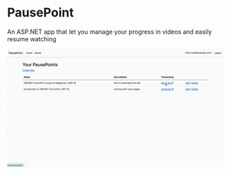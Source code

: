 # PausePoint
An ASP.NET app that let you manage your progress in videos and easily resume watching

![Demo Animation](./demo/show-video.gif)

